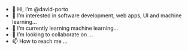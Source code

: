 - 👋 Hi, I’m @david-porto
- 👀 I’m interested in software development, web apps, UI and machine learning...
- 🌱 I’m currently learning machine learning...
- 💞️ I’m looking to collaborate on ...
- 📫 How to reach me ...

<!---
david-porto/david-porto is a ✨ special ✨ repository because its `README.md` (this file) appears on your GitHub profile.
You can click the Preview link to take a look at your changes.
--->
